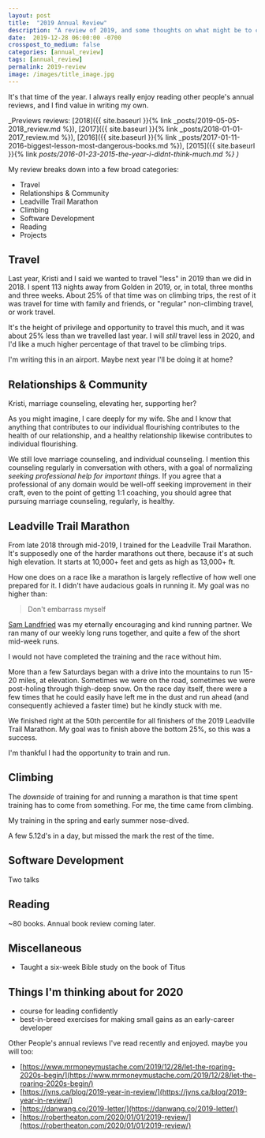```yaml
---
layout: post
title:  "2019 Annual Review"
description: "A review of 2019, and some thoughts on what might be to come in 2020"
date:  2019-12-28 06:00:00 -0700
crosspost_to_medium: false
categories: [annual_review]
tags: [annual_review]
permalink: 2019-review
image: /images/title_image.jpg
---
```


It's that time of the year. I always really enjoy reading other people's annual reviews, and I find value in writing my own. 

_Previews reviews: [2018]({{ site.baseurl }}{% link _posts/2019-05-05-2018_review.md %}), [2017]({{ site.baseurl }}{% link _posts/2018-01-01-2017_review.md %}), 
[2016]({{ site.baseurl }}{% link _posts/2017-01-11-2016-biggest-lesson-most-dangerous-books.md %}), [2015]({{ site.baseurl }}{% link _posts/2016-01-23-2015-the-year-i-didnt-think-much.md %} )_

My review breaks down into a few broad categories:

- Travel
- Relationships & Community
- Leadville Trail Marathon
- Climbing
- Software Development
- Reading
- Projects


## Travel

Last year, Kristi and I said we wanted to travel "less" in 2019 than we did in 2018. I spent 113 nights away from Golden in 2019, or, in total, three months and three weeks. About 25% of that time was on climbing trips, the rest of it was travel for time with family and friends, or "regular" non-climbing travel, or work travel. 

It's the height of privilege and opportunity to travel this much, and it was about 25% less than we travelled last year. I will _still_ travel less in 2020, and I'd like a much higher percentage of that travel to be climbing trips. 

I'm writing this in an airport. Maybe next year I'll be doing it at home?

## Relationships & Community

Kristi, marriage counseling, elevating her, supporting her?

As you might imagine, I care deeply for my wife. She and I know that anything that contributes to our individual flourishing contributes to the health of our relationship, and a healthy relationship likewise contributes to individual flourishing. 

We still love marriage counseling, and individual counseling. I mention this counseling regularly in conversation with others, with a goal of normalizing _seeking professional help for important things_. If you agree that a professional of any domain would be well-off seeking improvement in their craft, even to the point of getting 1:1 coaching, you should agree that pursuing marriage counseling, regularly, is healthy. 




<!--more-->

## Leadville Trail Marathon

From late 2018 through mid-2019, I trained for the Leadville Trail Marathon. It's supposedly one of the harder marathons out there, because it's at such high elevation. It starts at 10,000+ feet and gets as high as 13,000+ ft. 

How one does on a race like a marathon is largely reflective of how well one prepared for it. I didn't have audacious goals in running it. My goal was no higher than:

> Don't embarrass myself

[Sam Landfried]() was my eternally encouraging and kind running partner. We ran many of our weekly long runs together, and quite a few of the short mid-week runs. 

I would not have completed the training and the race without him. 

More than a few Saturdays began with a drive into the mountains to run 15-20 miles, at elevation. Sometimes we were on the road, sometimes we were post-holing through thigh-deep snow. On the race day itself, there were a few times that he could easily have left me in the dust and run ahead (and consequently achieved a faster time) but he kindly stuck with me. 

We finished right at the 50th percentile for all finishers of the 2019 Leadville Trail Marathon. My goal was to finish above the bottom 25%, so this was a success. 

I'm thankful I had the opportunity to train and run.
 
## Climbing

The _downside_ of training for and running a marathon is that time spent training has to come from something. For me, the time came from climbing. 

My training in the spring and early summer nose-dived.

A few 5.12d's in a day, but missed the mark the rest of the time.



## Software Development

Two talks 


## Reading

~80 books. Annual book review coming later. 


## Miscellaneous 

- Taught a six-week Bible study on the book of Titus


## Things I'm thinking about for 2020

- course for leading confidently 
- best-in-breed exercises for making small gains as an early-career developer




Other People's annual reviews I've read recently and enjoyed. maybe you will too:

- [https://www.mrmoneymustache.com/2019/12/28/let-the-roaring-2020s-begin/](https://www.mrmoneymustache.com/2019/12/28/let-the-roaring-2020s-begin/)
- [https://jvns.ca/blog/2019-year-in-review/](https://jvns.ca/blog/2019-year-in-review/)
- [https://danwang.co/2019-letter/](https://danwang.co/2019-letter/)
- [https://robertheaton.com/2020/01/01/2019-review/](https://robertheaton.com/2020/01/01/2019-review/)

